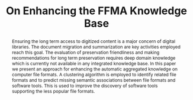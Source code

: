 ---
abstract: Ensuring the long term access to digitized content is a major concern of
  digital libraries. The document migration and summarization are key activities employed
  reach this goal. The evaluation of preservation friendliness and making recommendations
  for long term preservation requires deep domain knowledge which is currently not
  available in any integrated knowledge base. In this paper we present an approach
  for enhancing the automatic aggregated knowledge on computer file formats. A clustering
  algorithm is employed to identify related file formats and to predict missing semantic
  associations between file formats and software tools. This is used to improve the
  discovery of software tools supporting the less popular file formats.
creators:
- Gordea, Sergiu
- Graf, Roman
date: null
document_url: https://services.phaidra.univie.ac.at/api/object/o:378048/download
grand_parent: iPRES
institutions: []
keywords:
- digital preservation
- file format categorization
- related file formats
- lisbon
landing_page_url: https://phaidra.univie.ac.at/o:378048
language: eng
layout: publication
license: CC BY-SA 2.0 AT
notes_url: null
parent: iPRES 2013
presentation_url: null
publication_type: paper
size: 774803
source_name: iPRES
title: On Enhancing the FFMA Knowledge Base
year: 2013
---